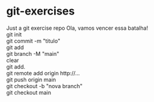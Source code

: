 # git-exercises
Just a git exercise repo
Ola, vamos vencer essa batalha!</br>
git init</br>
git commit -m "titulo"</br>
git add</br>
git branch -M "main"</br>
clear</br>
git add.</br>
git remote add origin http://...</br>
git push origin main</br>
git checkout -b "nova branch"</br>
git checkout main</br>